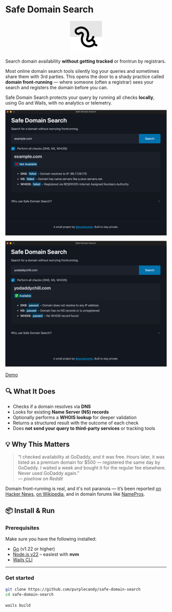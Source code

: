 # Safe Domain Search

<p align="center">
  <img src="icon.png" alt="App Icon" width="100" />
</p>

Search domain availability **without getting tracked** or frontrun by registrars.

Most online domain search tools silently log your queries and sometimes share them with 3rd parties. This opens the door to a shady practice called **domain front-running** — where someone (often a registrar) sees your search and registers the domain before you can.

Safe Domain Search protects your query by running all checks **locally**, using Go and Wails, with no analytics or telemetry.

![Not Available Screenshot](screenshot-failed.png)

![Available Screenshot](screenshot-success.png)

[Demo](https://x.com/realpurplecandy/status/1932137314660348017)

## 🔍 What It Does

- Checks if a domain resolves via **DNS**
- Looks for existing **Name Server (NS) records**
- Optionally performs a **WHOIS lookup** for deeper validation
- Returns a structured result with the outcome of each check
- Does **not send your query to third-party services** or tracking tools

## 💡 Why This Matters

> “I checked availability at GoDaddy, and it was free. Hours later, it was listed as a premium domain for $500 — registered the same day by GoDaddy. I waited a week and bought it for the regular fee elsewhere. Never used GoDaddy again.”  
> — _pixelrow on Reddit_

Domain front-running is real, and it's not paranoia — it’s been reported [on Hacker News](https://news.ycombinator.com/item?id=37802959), [on Wikipedia](https://en.wikipedia.org/wiki/Domain_name_front_running), and in domain forums like [NamePros](https://www.namepros.com/threads/how-to-prevent-domain-name-searches-from-being-stolen.1263571/).

## 📦 Install & Run

### Prerequisites

Make sure you have the following installed:

- [Go](https://go.dev/doc/install) (v1.22 or higher)
- [Node.js v22](https://github.com/nvm-sh/nvm) – easiest with **nvm**
- [Wails CLI](https://wails.io/docs/gettingstarted/installation)

---

### Get started

```bash
git clone https://github.com/purplecandy/safe-domain-search
cd safe-domain-search

wails build
```
